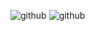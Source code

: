 ![github](https://img.shields.io/badge/GitHub-000000?style=for-the-badge&logo=GitHub&logoColor=white)
![github](https://img.shields.io/badge/Discord-000000?style=for-the-badge&logo=GitHub&logoColor=white)

